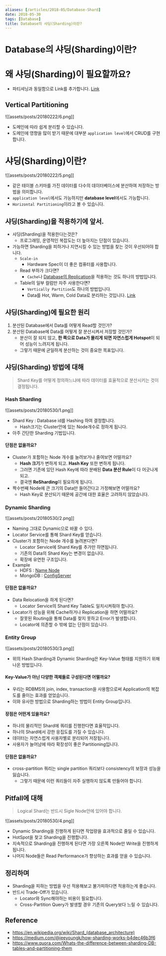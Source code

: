 ```yaml
---
aliases: [/articles/2018-05/Database-Shard]
date: 2018-05-30
tags: [Database]
title: Database의 샤딩(Sharding)이란?
---
```

# Database의 샤딩(Sharding)이란?
# 왜 샤딩(Sharding)이 필요할까요?
- 파티셔닝과 동일함으로 Link를 추가합니다. [Link](https://nesoy.github.io/articles/2018-02/Database-Partitioning)

## Vertical Partitioning

![[assets/posts/20180222/6.png]]

- 도메인에 따라 쉽게 분리할 수 있습니다.
- 도메인에 영향을 많이 받기 때문에 대부분 `application level`에서 CRUD를 구현합니다.

# 샤딩(Sharding)이란?

![[assets/posts/20180222/5.png]]

- 같은 테이블 스키마를 가진 데이터를 다수의 데이터베이스에 분산하여 저장하는 방법을 의미합니다.
- `application level`에서도 가능하지만 **database level**에서도 가능합니다.
- `Horizontal Partitioning`이라고 볼 수 있습니다.

## 샤딩(Sharding)을 적용하기에 앞서.
- 샤딩(Sharding)을 적용한다는것은?
    - 프로그래밍, 운영적인 복잡도는 더 높아지는 단점이 있습니다.
- 가능하면 Sharding을 피하거나 지연시킬 수 있는 방법을 찾는 것이 우선되어야 합니다.
    - `Scale-in`
        - Hardware Spec이 더 좋은 컴퓨터를 사용합니다.
    - Read 부하가 크다면?
        - `Cache`나 [Database의 Replication](https://nesoy.github.io/articles/2018-02/Database-Replication)을 적용하는 것도 하나의 방법입니다.
    - Table의 일부 컬럼만 자주 사용한다면?
        - `Vertically Partition`도 하나의 방법입니다.
        - Data를 Hot, Warm, Cold Data로 분리하는 것입니다. [Link](https://d2.naver.com/helloworld/526125)

## 샤딩(Sharding)에 필요한 원리
1. 분산된 Database에서 Data를 어떻게 Read할 것인가?
2. 분산된 Database에 Data를 어떻게 잘 분산시켜서 저장할 것인가?
    - 분산이 잘 되지 않고, **한 쪽으로 Data가 몰리게 되면 자연스럽게 Hotspot**이 되어 성능이 느려지게 됩니다.
    - 그렇기 때문에 균일하게 분산하는 것이 중요한 목표입니다.

## 샤딩(Sharding) 방법에 대해
> Shard Key를 어떻게 정의하느냐에 따라 데이터를 효율적으로 분산시키는 것이 결정됩니다.

### Hash Sharding

![[assets/posts/20180530/1.png]]

- Shard Key : Database id를 Hashing 하여 결정합니다.
    - Hash크기는 Cluster안에 있는 Node개수로 정하게 됩니다.
- 아주 간단한 Sharding 기법입니다.

#### 단점은 없을까요?
- Cluster가 포함하는 Node 개수를 늘려보거나 줄여보면 어떨까요?
    - **Hash 크기**가 변하게 되고. **Hash Key** 또한 변하게 됩니다.
    - 그러면 기존에 있던 Hash Key에 따라 분배된 **Data 분산 Rule**이 다 어긋나게 되고.
    - 결국엔 **ReSharding**이 필요하게 됩니다.
- 짝수번째 Node에 큰 크기의 Data만 들어간다고 가정해보면 어떨까요?
    - Hash Key로 분산되기 때문에 공간에 대한 효율은 고려하지 않았습니다.

### Dynamic Sharding

![[assets/posts/20180530/2.png]]

- Naming 그대로 Dynamic으로 바꿀 수 있다.
- Locator Service를 통해 Shard Key를 얻습니다.
- Cluster가 포함하는 Node 개수를 늘려본다면?
    - Locator Service에 Shard Key를 추가만 하면됩니다.
    - 기존의 Data의 Shard Key는 변경이 없습니다.
    - 확장에 유연한 구조입니다.
- Example
    - HDFS : [Name Node](http://blog.cloudera.com/blog/2012/03/high-availability-for-the-hadoop-distributed-file-system-hdfs/)
    - MongoDB : [ConfigServer](http://docs.mongodb.org/manual/core/sharded-cluster-config-servers/#sharding-config-server)

#### 단점은 없을까요?
- Data Relocation을 하게 된다면?
    - Locator Service의 Shard Key Table도 일치시켜줘야 합니다.
- Locator가 성능을 위해 Cache하거나 Replication을 하면 어떨까요?
    - 잘못된 Routing을 통해 Data를 찾지 못하고 Error가 발생합니다.
    - Locator에 의존할 수 밖에 없는 단점이 있습니다.

### Entity Group

![[assets/posts/20180530/3.png]]

- 위의 Hash Sharding과 Dynamic Sharding은 Key-Value 형태를 지원하기 위해 나온 방법입니다.

#### Key-Value가 아닌 다양한 객체들로 구성된다면 어떨까요?
- 우리는 RDBMS의 join, index, transaction을 사용함으로써 Application의 복잡도를 줄이는 효과를 얻었습니다.
- 이와 유사한 방법으로 Sharding하는 방법이 Entity Group입니다.

#### 장점은 어떤게 있을까요?
- 하나의 물리적인 Shard에 쿼리를 진행한다면 효율적입니다.
- 하나의 Shard에서 강한 응집도를 가질 수 있습니다.
- 데이터는 자연스럽게 사용자별로 분리되어 저장됩니다.
- 사용자가 늘어남에 따라 확장성이 좋은 Partitioning입니다.

#### 단점은 없을까요?
- cross-partition 쿼리는 single partition 쿼리보다 consistency의 보장과 성능을 잃습니다.
    - 그렇기 때문에 이런 쿼리들이 자주 실행하지 않도록 만들어야 합니다.


## Pitfall에 대해
> Logical Shard는 반드시 Sigle Node안에 있어야 합니다.

![[assets/posts/20180530/4.png]]

- Dynamic Sharding을 진행하게 된다면 작업량을 효과적으로 줄일 수 있습니다.
- HotSpot을 찾고 Sharding을 진행합니다.
- 지속적으로 Sharding을 진행하게 된다면 가장 오른쪽 Node만 Write을 진행하게 됩니다.
- 나머지 Node들은 Read Performance가 향상하는 효과를 얻을 수 있습니다.


## 정리하며
- Sharding을 피하는 방법을 우선 적용해보고 불가피하다면 적용하는게 좋습니다.
- 반드시 Trade-Off가 있습니다.
    - Locator와 Sync해야하는 비용이 필요합니다.
    - Cross-Partition Query가 발생할 경우 기존의 Query보다 느릴 수 있습니다.


## Reference
- <https://en.wikipedia.org/wiki/Shard_(database_architecture)>
- <https://medium.com/@jeeyoungk/how-sharding-works-b4dec46b3f6>
- <https://www.quora.com/Whats-the-difference-between-sharding-DB-tables-and-partitioning-them>

